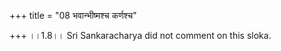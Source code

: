 +++
title = "08 भवान्भीष्मश्च कर्णश्च"

+++
।।1.8।। Sri Sankaracharya did not comment on this sloka.  
  
